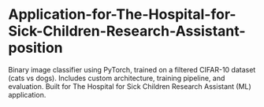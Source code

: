 # Application-for-The-Hospital-for-Sick-Children-Research-Assistant-position
Binary image classifier using PyTorch, trained on a filtered CIFAR-10 dataset (cats vs dogs). Includes custom architecture, training pipeline, and evaluation. Built for The Hospital for Sick Children Research Assistant (ML) application.
